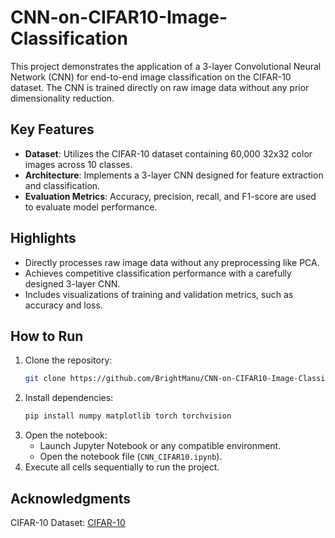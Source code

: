 # CNN-on-CIFAR10-Image-Classification
This project demonstrates the application of a 3-layer Convolutional Neural Network (CNN) for end-to-end image classification on the CIFAR-10 dataset. The CNN is trained directly on raw image data without any prior dimensionality reduction.

## Key Features
- **Dataset**: Utilizes the CIFAR-10 dataset containing 60,000 32x32 color images across 10 classes.
- **Architecture**: Implements a 3-layer CNN designed for feature extraction and classification.
- **Evaluation Metrics**: Accuracy, precision, recall, and F1-score are used to evaluate model performance.

## Highlights
- Directly processes raw image data without any preprocessing like PCA.
- Achieves competitive classification performance with a carefully designed 3-layer CNN.
- Includes visualizations of training and validation metrics, such as accuracy and loss.

## How to Run
1. Clone the repository:
   ```bash
   git clone https://github.com/BrightManu/CNN-on-CIFAR10-Image-Classification.git
   ```
2. Install dependencies:
   ```bash
   pip install numpy matplotlib torch torchvision
   ```
3. Open the notebook:
   - Launch Jupyter Notebook or any compatible environment.
   - Open the notebook file (`CNN_CIFAR10.ipynb`).
4. Execute all cells sequentially to run the project.

## Acknowledgments
CIFAR-10 Dataset: [CIFAR-10](https://www.cs.toronto.edu/~kriz/cifar.html)
